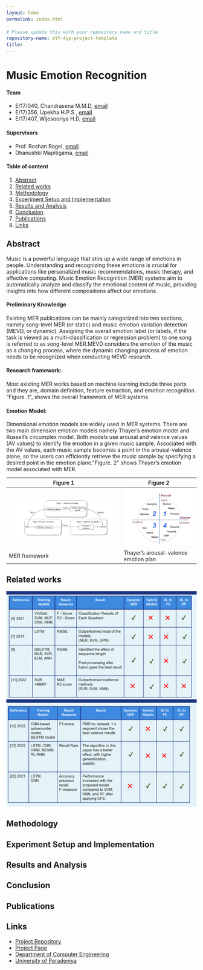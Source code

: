 ```yaml
---
layout: home
permalink: index.html

# Please update this with your repository name and title
repository-name: eYY-4yp-project-template
title:
---
```


[comment]: # "This is the standard layout for the project, but you can clean this and use your own template"

# Music Emotion Recognition

#### Team

- E/17/040, Chandrasena M.M.D, [email](e17040@eng.pdn.ac.lk)
- E/17/356, Upekha H.P.S , [email](e17356@eng.pdn.ac.lk)
- E/17/407,  Wijesooriya H.D, [email](mailto:e17407@eng.pdn.ac.lk)

#### Supervisors

- Prof. Roshan Ragel, [email](roshanr@eng.pdn.ac.lk)
- Dhanushki Mapitigama, [email](dhanumapitigama@eng.pdn.ac.lk)

#### Table of content

1. [Abstract](#abstract)
2. [Related works](#related-works)
3. [Methodology](#methodology)
4. [Experiment Setup and Implementation](#experiment-setup-and-implementation)
5. [Results and Analysis](#results-and-analysis)
6. [Conclusion](#conclusion)
7. [Publications](#publications)
8. [Links](#links)



## Abstract
Music is a powerful language that stirs up a wide range of emotions in people. Understanding and recognizing these emotions is crucial for applications like personalized music recommendations, music therapy, and affective computing. Music Emotion Recognition (MER) systems aim to automatically analyze and classify the emotional content of music, providing insights into how different compositions affect our emotions. 

#### Preliminary Knowledge
Existing MER publications can be mainly categorized into two sections, namely song-level MER (or static) and music emotion variation detection (MEVD, or dynamic). Assigning
the overall emotion label (or labels, if the task is viewed as a multi-classification or regression problem) to one song is referred to as song-level MER.MEVD considers the emotion of the music as a changing process, where the dynamic changing process of emotion needs to be recognized when conducting MEVD research.

#### Research framework: 
Most existing MER works based on machine learning include three parts and they are, domain definition, feature extraction, and emotion recognition. “Figure. 1”, shows the overall framework of MER systems.

#### Emotion Model: 
Dimensional emotion models are widely used in MER systems. There are two main dimension emotion models namely Thayer’s emotion model and Russell’s circumplex model. Both models use arousal and valence values (AV values) to identify the emotion in a given music sample. Associated with the AV values, each music sample becomes a point in the arousal-valence plane, so the users can efficiently retrieve the music sample by specifying a desired point in the emotion plane."Figure. 2" shows Thayer’s emotion model associated with MER.

| Figure 1 | Figure 2 |
| ------- | ------- |
| ![Image 1](./images/fig1.jpg) | ![Image 2](./images/fig2.jpg) |
|  MER framework   |  Thayer’s arousal-valence emotion plan |

## Related works
![Image 3](./images/Literature_Review_Summary_2.png)
![Image 4](./images/Literature_Review_Summary_1.png) 

## Methodology

## Experiment Setup and Implementation

## Results and Analysis

## Conclusion

## Publications
[//]: # "Note: Uncomment each once you uploaded the files to the repository"

<!-- 1. [Semester 7 report](./) -->
<!-- 2. [Semester 7 slides](./) -->
<!-- 3. [Semester 8 report](./) -->
<!-- 4. [Semester 8 slides](./) -->
<!-- 5. Author 1, Author 2 and Author 3 "Research paper title" (2021). [PDF](./). -->


## Links

[//]: # ( NOTE: EDIT THIS LINKS WITH YOUR REPO DETAILS )

- [Project Repository](https://github.com/cepdnaclk/e17-4yp-Music-Emotion-Recognition)
- [Project Page](https://cepdnaclk.github.io/e17-4yp-Music-Emotion-Recognition/ )
- [Department of Computer Engineering](http://www.ce.pdn.ac.lk/)
- [University of Peradeniya](https://eng.pdn.ac.lk/)

[//]: # "Please refer this to learn more about Markdown syntax"
[//]: # "https://github.com/adam-p/markdown-here/wiki/Markdown-Cheatsheet"
